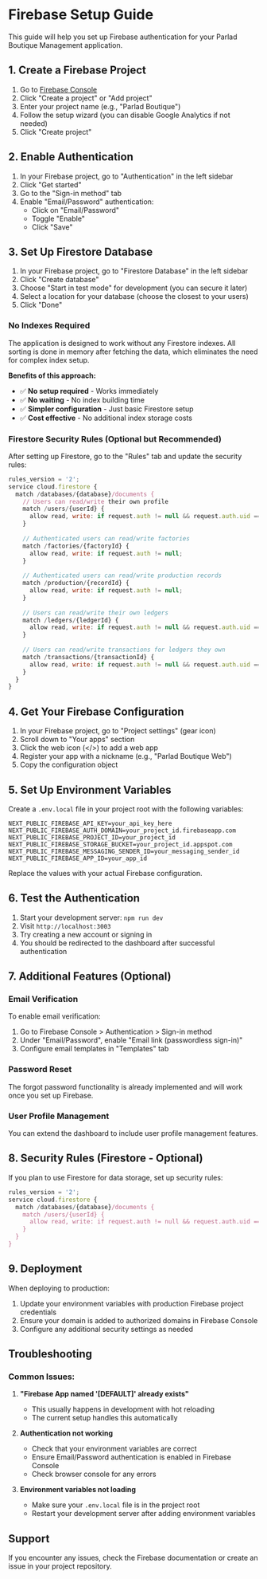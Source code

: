 # Firebase Setup Guide

This guide will help you set up Firebase authentication for your Parlad Boutique Management application.

## 1. Create a Firebase Project

1. Go to [Firebase Console](https://console.firebase.google.com/)
2. Click "Create a project" or "Add project"
3. Enter your project name (e.g., "Parlad Boutique")
4. Follow the setup wizard (you can disable Google Analytics if not needed)
5. Click "Create project"

## 2. Enable Authentication

1. In your Firebase project, go to "Authentication" in the left sidebar
2. Click "Get started"
3. Go to the "Sign-in method" tab
4. Enable "Email/Password" authentication:
   - Click on "Email/Password"
   - Toggle "Enable"
   - Click "Save"

## 3. Set Up Firestore Database

1. In your Firebase project, go to "Firestore Database" in the left sidebar
2. Click "Create database"
3. Choose "Start in test mode" for development (you can secure it later)
4. Select a location for your database (choose the closest to your users)
5. Click "Done"

### No Indexes Required

The application is designed to work without any Firestore indexes. All sorting is done in memory after fetching the data, which eliminates the need for complex index setup.

**Benefits of this approach:**
- ✅ **No setup required** - Works immediately
- ✅ **No waiting** - No index building time
- ✅ **Simpler configuration** - Just basic Firestore setup
- ✅ **Cost effective** - No additional index storage costs

### Firestore Security Rules (Optional but Recommended)

After setting up Firestore, go to the "Rules" tab and update the security rules:

```javascript
rules_version = '2';
service cloud.firestore {
  match /databases/{database}/documents {
    // Users can read/write their own profile
    match /users/{userId} {
      allow read, write: if request.auth != null && request.auth.uid == userId;
    }
    
    // Authenticated users can read/write factories
    match /factories/{factoryId} {
      allow read, write: if request.auth != null;
    }
    
    // Authenticated users can read/write production records
    match /production/{recordId} {
      allow read, write: if request.auth != null;
    }
    
    // Users can read/write their own ledgers
    match /ledgers/{ledgerId} {
      allow read, write: if request.auth != null && request.auth.uid == resource.data.createdBy;
    }
    
    // Users can read/write transactions for ledgers they own
    match /transactions/{transactionId} {
      allow read, write: if request.auth != null && request.auth.uid == resource.data.createdBy;
    }
  }
}
```

## 4. Get Your Firebase Configuration

1. In your Firebase project, go to "Project settings" (gear icon)
2. Scroll down to "Your apps" section
3. Click the web icon (</>) to add a web app
4. Register your app with a nickname (e.g., "Parlad Boutique Web")
5. Copy the configuration object

## 5. Set Up Environment Variables

Create a `.env.local` file in your project root with the following variables:

```env
NEXT_PUBLIC_FIREBASE_API_KEY=your_api_key_here
NEXT_PUBLIC_FIREBASE_AUTH_DOMAIN=your_project_id.firebaseapp.com
NEXT_PUBLIC_FIREBASE_PROJECT_ID=your_project_id
NEXT_PUBLIC_FIREBASE_STORAGE_BUCKET=your_project_id.appspot.com
NEXT_PUBLIC_FIREBASE_MESSAGING_SENDER_ID=your_messaging_sender_id
NEXT_PUBLIC_FIREBASE_APP_ID=your_app_id
```

Replace the values with your actual Firebase configuration.

## 6. Test the Authentication

1. Start your development server: `npm run dev`
2. Visit `http://localhost:3003`
3. Try creating a new account or signing in
4. You should be redirected to the dashboard after successful authentication

## 7. Additional Features (Optional)

### Email Verification
To enable email verification:
1. Go to Firebase Console > Authentication > Sign-in method
2. Under "Email/Password", enable "Email link (passwordless sign-in)"
3. Configure email templates in "Templates" tab

### Password Reset
The forgot password functionality is already implemented and will work once you set up Firebase.

### User Profile Management
You can extend the dashboard to include user profile management features.

## 8. Security Rules (Firestore - Optional)

If you plan to use Firestore for data storage, set up security rules:

```javascript
rules_version = '2';
service cloud.firestore {
  match /databases/{database}/documents {
    match /users/{userId} {
      allow read, write: if request.auth != null && request.auth.uid == userId;
    }
  }
}
```

## 9. Deployment

When deploying to production:
1. Update your environment variables with production Firebase project credentials
2. Ensure your domain is added to authorized domains in Firebase Console
3. Configure any additional security settings as needed

## Troubleshooting

### Common Issues:

1. **"Firebase App named '[DEFAULT]' already exists"**
   - This usually happens in development with hot reloading
   - The current setup handles this automatically

2. **Authentication not working**
   - Check that your environment variables are correct
   - Ensure Email/Password authentication is enabled in Firebase Console
   - Check browser console for any errors

3. **Environment variables not loading**
   - Make sure your `.env.local` file is in the project root
   - Restart your development server after adding environment variables

## Support

If you encounter any issues, check the Firebase documentation or create an issue in your project repository. 